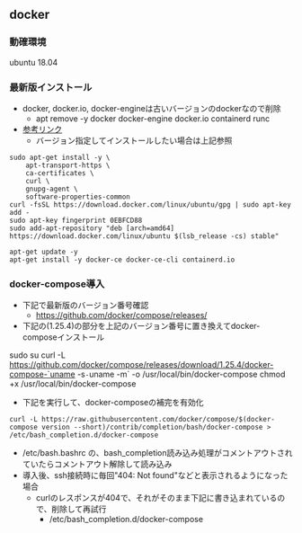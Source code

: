 ## docker

### 動確環境

ubuntu 18.04

### 最新版インストール

* docker, docker.io, docker-engineは古いバージョンのdockerなので削除
  * apt remove -y docker docker-engine docker.io containerd runc
* [参考リンク](https://docs.docker.com/install/linux/docker-ce/ubuntu#install-docker-engine---community-1)
  * バージョン指定してインストールしたい場合は上記参照
```
sudo apt-get install -y \
    apt-transport-https \
    ca-certificates \
    curl \
    gnupg-agent \
    software-properties-common
curl -fsSL https://download.docker.com/linux/ubuntu/gpg | sudo apt-key add -
sudo apt-key fingerprint 0EBFCD88
sudo add-apt-repository "deb [arch=amd64] https://download.docker.com/linux/ubuntu $(lsb_release -cs) stable"

apt-get update -y
apt-get install -y docker-ce docker-ce-cli containerd.io
```

### docker-compose導入

* 下記で最新版のバージョン番号確認
  * https://github.com/docker/compose/releases/
* 下記の(1.25.4)の部分を上記のバージョン番号に置き換えてdocker-composeインストール

sudo su
curl -L https://github.com/docker/compose/releases/download/1.25.4/docker-compose-`uname -s`-`uname -m` -o /usr/local/bin/docker-compose
chmod +x /usr/local/bin/docker-compose

* 下記を実行して、docker-composeの補完を有効化

```
curl -L https://raw.githubusercontent.com/docker/compose/$(docker-compose version --short)/contrib/completion/bash/docker-compose > /etc/bash_completion.d/docker-compose
```

* /etc/bash.bashrc の、bash_completion読み込み処理がコメントアウトされていたらコメントアウト解除して読み込み
* 導入後、ssh接続時に毎回"404: Not found"などと表示されるようになった場合
  * curlのレスポンスが404で、それがそのまま下記に書き込まれているので、削除して再試行
    * /etc/bash_completion.d/docker-compose